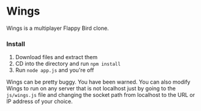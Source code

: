 Wings
=====

Wings is a multiplayer Flappy Bird clone.

### Install

  1. Download files and extract them
  2. CD into the directory and run `npm install`
  3. Run `node app.js` and you're off

Wings can be pretty buggy. You have been warned. You can also modify Wings to run on any server that is not localhost just by going to the `js/wings.js` file and changing the socket path from localhost to the URL or IP address of your choice.
